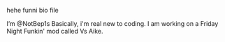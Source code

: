 hehe funni bio file

I’m @NotBep1s
Basically, i'm real new to coding. I am working on a Friday Night Funkin' mod called Vs Aike.
